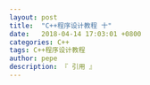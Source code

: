 ```yaml
---
layout: post
title:  "C++程序设计教程 十"
date:   2018-04-14 17:03:01 +0800
categories: C++
tags: C++程序设计教程
author: pepe
description: 『 引用 』
---
```









